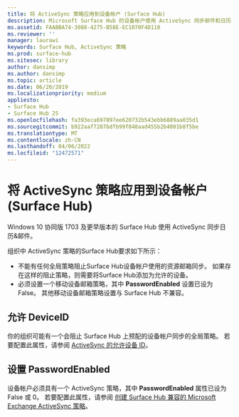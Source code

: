 ```yaml
---
title: 将 ActiveSync 策略应用到设备帐户 (Surface Hub)
description: Microsoft Surface Hub 的设备帐户使用 ActiveSync 同步邮件和日历。 这将允许用户通过 Surface Hub 加入并启动安排的会议，并允许他们以电子邮件形式发送会议期间所做的任何白板内容。
ms.assetid: FAABBA74-3088-4275-B58E-EC1070F4D110
ms.reviewer: ''
manager: laurawi
keywords: Surface Hub, ActiveSync 策略
ms.prod: surface-hub
ms.sitesec: library
author: dansimp
ms.author: dansimp
ms.topic: article
ms.date: 06/20/2019
ms.localizationpriority: medium
appliesto:
- Surface Hub
- Surface Hub 2S
ms.openlocfilehash: fa393eca697897ee620732b543ebb6889aa035d1
ms.sourcegitcommit: b922aaf7287bdfb99f848aad455b2b4001b8f5be
ms.translationtype: MT
ms.contentlocale: zh-CN
ms.lasthandoff: 04/06/2022
ms.locfileid: "12472571"
---
```

# <a name="applying-activesync-policies-to-device-accounts-surface-hub"></a>将 ActiveSync 策略应用到设备帐户 (Surface Hub)

Windows 10 协同版 1703 及更早版本的 Surface Hub 使用 ActiveSync 同步日历&邮件。

组织中 ActiveSync 策略的Surface Hub要求如下所示：

-   不能有任何全局策略阻止Surface Hub设备帐户使用的资源邮箱同步。 如果存在这样的阻止策略，则需要将Surface Hub添加为允许的设备。
-   必须设置一个移动设备邮箱策略，其中 **PasswordEnabled** 设置已设为 False。 其他移动设备邮箱策略设置与 Surface Hub 不兼容。

## <a name="allowing-the-deviceid"></a>允许 DeviceID

你的组织可能有一个会阻止 Surface Hub 上预配的设备帐户同步的全局策略。 若要配置此属性，请参阅 [ActiveSync 的允许设备 ID](appendix-a-powershell-scripts-for-surface-hub.md#allowing-device-ids-for-activesync)。

## <a name="setting-passwordenabled"></a>设置 PasswordEnabled

设备帐户必须具有一个 ActiveSync 策略，其中 **PasswordEnabled** 属性已设为 False 或 0。 若要配置此属性，请参阅 [创建 Surface Hub 兼容的 Microsoft Exchange ActiveSync 策略](appendix-a-powershell-scripts-for-surface-hub.md#create-compatible-as-policy)。

 

 





